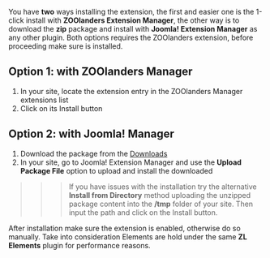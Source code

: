 You have **two** ways installing the extension, the first and easier one is the 1-click install with **ZOOlanders Extension Manager**, the other way is to download the **zip** package and install with **Joomla! Extension Manager** as any other plugin. Both options requires the ZOOlanders extension, before proceeding make sure is installed.

## Option 1: with ZOOlanders Manager

1. In your site, locate the extension entry in the ZOOlanders Manager extensions list
2. Click on its Install button

## Option 2: with Joomla! Manager

1. Download the package from the [Downloads](http://zoolanders.com/downloads)
2. In your site, go to Joomla! Extension Manager and use the **Upload Package File** option to upload and install the downloaded

>>> If you have issues with the installation try the alternative **Install from Directory** method uploading the unzipped package content into the **/tmp** folder of your site. Then input the path and click on the Install button.

After installation make sure the extension is enabled, otherwise do so manually. Take into consideration Elements are hold under the same **ZL Elements** plugin for performance reasons.
